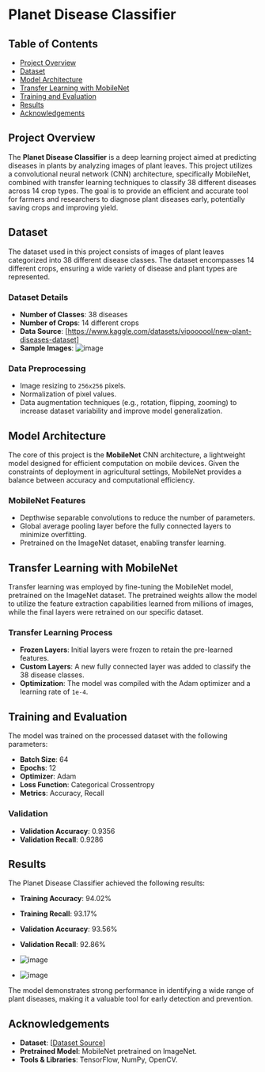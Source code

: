 # Planet Disease Classifier

## Table of Contents
- [Project Overview](#project-overview)
- [Dataset](#dataset)
- [Model Architecture](#model-architecture)
- [Transfer Learning with MobileNet](#transfer-learning-with-mobilenet)
- [Training and Evaluation](#training-and-evaluation)
- [Results](#results)
- [Acknowledgements](#acknowledgements)

## Project Overview

The **Planet Disease Classifier** is a deep learning project aimed at predicting diseases in plants by analyzing images of plant leaves. This project utilizes a convolutional neural network (CNN) architecture, specifically MobileNet, combined with transfer learning techniques to classify 38 different diseases across 14 crop types. The goal is to provide an efficient and accurate tool for farmers and researchers to diagnose plant diseases early, potentially saving crops and improving yield.

## Dataset

The dataset used in this project consists of images of plant leaves categorized into 38 different disease classes. The dataset encompasses 14 different crops, ensuring a wide variety of disease and plant types are represented.

### Dataset Details
- **Number of Classes**: 38 diseases
- **Number of Crops**: 14 different crops
- **Data Source**: [https://www.kaggle.com/datasets/vipoooool/new-plant-diseases-dataset]
- **Sample Images**:
      ![image](https://github.com/user-attachments/assets/9070cce5-267a-4cd1-933a-8fb12e04fd8d)


### Data Preprocessing
- Image resizing to `256x256` pixels.
- Normalization of pixel values.
- Data augmentation techniques (e.g., rotation, flipping, zooming) to increase dataset variability and improve model generalization.

## Model Architecture

The core of this project is the **MobileNet** CNN architecture, a lightweight model designed for efficient computation on mobile devices. Given the constraints of deployment in agricultural settings, MobileNet provides a balance between accuracy and computational efficiency.

### MobileNet Features
- Depthwise separable convolutions to reduce the number of parameters.
- Global average pooling layer before the fully connected layers to minimize overfitting.
- Pretrained on the ImageNet dataset, enabling transfer learning.

## Transfer Learning with MobileNet

Transfer learning was employed by fine-tuning the MobileNet model, pretrained on the ImageNet dataset. The pretrained weights allow the model to utilize the feature extraction capabilities learned from millions of images, while the final layers were retrained on our specific dataset.

### Transfer Learning Process
- **Frozen Layers**: Initial layers were frozen to retain the pre-learned features.
- **Custom Layers**: A new fully connected layer was added to classify the 38 disease classes.
- **Optimization**: The model was compiled with the Adam optimizer and a learning rate of `1e-4`.

## Training and Evaluation

The model was trained on the processed dataset with the following parameters:

- **Batch Size**: 64
- **Epochs**: 12
- **Optimizer**: Adam
- **Loss Function**: Categorical Crossentropy
- **Metrics**: Accuracy, Recall

### Validation
- **Validation Accuracy**: 0.9356
- **Validation Recall**: 0.9286

## Results

The Planet Disease Classifier achieved the following results:

- **Training Accuracy**: 94.02%
- **Training Recall**: 93.17%
- **Validation Accuracy**: 93.56%
- **Validation Recall**: 92.86%

- ![image](https://github.com/user-attachments/assets/675a13f8-9820-461f-a6bb-2d51819216bb)
- ![image](https://github.com/user-attachments/assets/47412a8a-f0d4-4ac1-92ee-02ba262d040a)



The model demonstrates strong performance in identifying a wide range of plant diseases, making it a valuable tool for early detection and prevention.


## Acknowledgements

- **Dataset**: [[Dataset Source](https://www.kaggle.com/datasets/vipoooool/new-plant-diseases-dataset)]
- **Pretrained Model**: MobileNet pretrained on ImageNet.
- **Tools & Libraries**: TensorFlow, NumPy, OpenCV.
